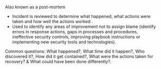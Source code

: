Also known as a post-mortem
- Incident is reviewed to determine what happened, what actions were taken and how well the actions worked . 
- Used to identify any areas of improvement not to assign blame (identify errors in response actions, gaps in processes and procedures, ineffective security controls, improving playbook instructions or implementing new security tools and technologies).

Common questions: What happened?, What time did it happen?, Who discovered it?, How did it get contained?, What were the actions taken for recovery? & What could have been done differently?.

